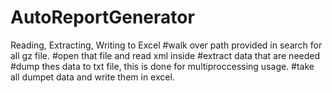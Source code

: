# AutoReportGenerator
Reading, Extracting, Writing to Excel 
#walk over path provided in search for all gz file.
#open that file and read xml inside
#extract data that are needed
#dump thes data to txt file, this is done for multiproccessing usage.
#take all dumpet data and write them in excel.
